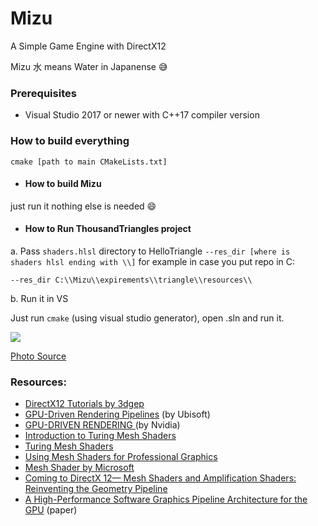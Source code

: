 # Mizu
A Simple Game Engine with DirectX12

Mizu 水 means Water in Japanense :sweat_smile:

### Prerequisites

* Visual Studio 2017 or newer with C++17 compiler version

### How to build everything

`cmake [path to main CMakeLists.txt]`

* #### How to build Mizu
just run it nothing else is needed :smile:

* #### How to Run ThousandTriangles project
a. Pass `shaders.hlsl` directory to HelloTriangle `--res_dir [where is shaders hlsl ending with \\]` for example in case you put repo in C: 
```
--res_dir C:\\Mizu\\expirements\\triangle\\resources\\
```
b. Run it in VS

Just run `cmake` (using visual studio generator), open .sln and run it.

![](https://images7.alphacoders.com/425/425648.jpg)

[Photo Source](https://wall.alphacoders.com/big.php?i=425648)

### Resources:
* [DirectX12 Tutorials by 3dgep](https://www.3dgep.com/category/graphics-programming/directx/)
* [GPU-Driven Rendering Pipelines](https://advances.realtimerendering.com/s2015/aaltonenhaar_siggraph2015_combined_final_footer_220dpi.pdf) (by Ubisoft)
* [GPU-DRIVEN RENDERING ](https://on-demand.gputechconf.com/gtc/2016/presentation/s6138-christoph-kubisch-pierre-boudier-gpu-driven-rendering.pdf) (by Nvidia)
* [Introduction to Turing Mesh Shaders](https://developer.nvidia.com/blog/introduction-turing-mesh-shaders/)
* [Turing Mesh Shaders](https://vzout.com/mesh_shading/)
* [Using Mesh Shaders for Professional Graphics](https://developer.nvidia.com/blog/using-mesh-shaders-for-professional-graphics/)
* [Mesh Shader by Microsoft](https://microsoft.github.io/DirectX-Specs/d3d/MeshShader.html)
* [Coming to DirectX 12— Mesh Shaders and Amplification Shaders: Reinventing the Geometry Pipeline ](https://devblogs.microsoft.com/directx/coming-to-directx-12-mesh-shaders-and-amplification-shaders-reinventing-the-geometry-pipeline/)
* [A High-Performance Software Graphics Pipeline Architecture
for the GPU](https://replicability.graphics/papers/10.1145-3197517.3201374/index.html) (paper)
